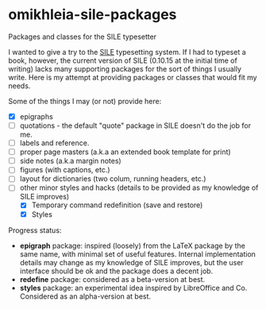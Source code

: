 # omikhleia-sile-packages
Packages and classes for the SILE typesetter

I wanted to give a try to the [SILE](https://github.com/sile-typesetter/sile) typesetting system. If I had to typeset a book, however, the current version of SILE (0.10.15 at the initial time of writing) lacks many supporting packages for the sort of things I usually write. Here is my attempt at providing packages or classes that would fit my needs.

Some of the things I may (or not) provide here:
- [X] epigraphs
- [ ] quotations - the default "quote" package in SILE doesn't do the job for me.
- [ ] labels and reference.
- [ ] proper page masters (a.k.a an extended book template for print)
- [ ] side notes (a.k.a margin notes)
- [ ] figures (with captions, etc.)
- [ ] layout for dictionaries (two colum, running headers, etc.)
- [ ] other minor styles and hacks (details to be provided as my knowledge of SILE improves)
  - [X] Temporary command redefinition (save and restore)
  - [X] Styles

Progress status:
- **epigraph** package: inspired (loosely) from the LaTeX package by the same name, with minimal set of useful features. Internal implementation details may change as my knowledge of SILE improves, but the user interface should be ok and the package does a decent job.
- **redefine** package: considered as a beta-version at best.
- **styles** package: an experimental idea inspired by LibreOffice and Co. Considered as an alpha-version at best.
